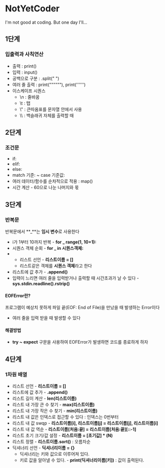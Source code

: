 # NotYetCoder
I'm not good at coding. But one day I'll...

## 1단계
### 입출력과 사칙연산
+ 출력 : print()
+ 입력 : input()
+ 공백으로 구분 : .split(" ")
+ 여러 줄 출력 : print(""""""), print('''''')
+ 이스케이프 시퀀스
  + \n : 줄바꿈
  + \t : 탭
  + \\" : 큰따옴표를 문자열 안에서 사용
  + \\\ : 백슬래귀 자체를 출력할 때
 
## 2단계
### 조건문 
+ if:
+ elif:
+ else:
+ match 기준: ~ case 기준값:
+ 여러 데이터/함수를 순차적으로 적용 : map()
+ 시간 계산 - 60으로 나눈 나머지와 몫

## 3단계
### 반복문
반복문에서 **_**는 **임시 변수**로 사용한다
+ i가 1부터 10까지 반복 - **for _ range(1, 10+1):**
+ 시퀀스 객체 순회 - **for _ in 시퀀스객체:**
+ + 리스트 선언 - **리스트이름 = []**
  + 리스트같은 객체를 **시퀀스 객체**라고 한다
+ 리스트에 값 추가 - **.append()**
+ 입력이 느리면 여러 줄을 입력받거나 출력할 때 시간초과가 날 수 있다 - **sys.stdin.readline().rstrip()**
#### EOFError란?
프로그램이 예상치 못하게 파일 끝(EOF: End of File)을 만났을 때 발생하는 Error이다
+ 여러 줄을 입력 받을 때 발생할 수 있다
#### 해결방법
+ **try ~ expect** 구문을 사용하여 EOFError가 발생하면 코드를 종료하게 하자

## 4단계
### 1차원 배열
+ 리스트 선언 - **리스트이름 = []**
+ 리스트에 값 추가 - **.append()**
+ 리스트 길이 계산 - **len(리스트이름)**
+ 리스트 내 가장 큰 수 찾기 - **max(리스트이름)**
+ 리스트 내 가장 작은 수 찾기 - **min(리스트이름)**
+ 리스트 내 값은 인덱스로 접근할 수 있다 : 인덱스는 0번부터
+ 리스트 내 값 swqp - **리스트이름[i], 리스트이름[j] = 리스트이름[j], 리스트이름[i]**
+ 리스트 내 값 역순 - **리스트이름[처음:끝] = 리스트이름[처음:끝][::-1]**
+ 리스트 초기 크기/값 설정 - **리스트이름 = [초기값] * (N)**
+ 리스트 정렬 - **리스트이름.sort()** : 오름차순
+ 딕셔너리 선언 - **딕셔너리이름 = {}**
  + 딕셔너리는 키와 값으로 이루어져 있다.
  + 키로 값을 알아낼 수 있다. - **print(딕셔너리이름[키])** : 값이 출력된다. 
